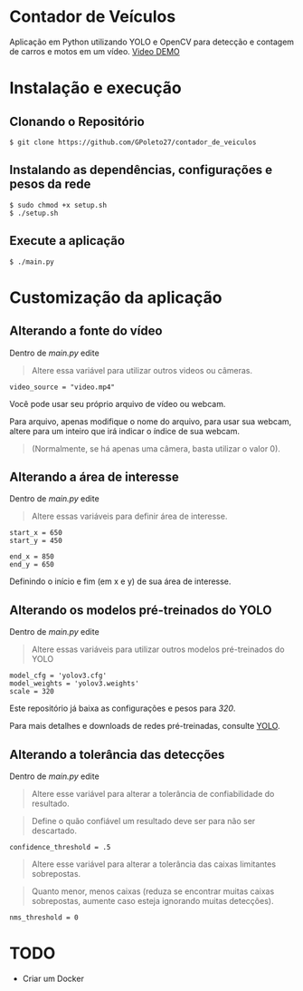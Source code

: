 # Contador de Veículos

Aplicação em Python utilizando YOLO e OpenCV para detecção e contagem de carros e motos em um vídeo.
[Video DEMO](https://youtu.be/z4OdriQ_1Nc)

# Instalação e execução

## Clonando o Repositório

    $ git clone https://github.com/GPoleto27/contador_de_veiculos

## Instalando as dependências, configurações e pesos da rede

    $ sudo chmod +x setup.sh
    $ ./setup.sh

## Execute a aplicação

    $ ./main.py

# Customização da aplicação

## Alterando a fonte do vídeo

Dentro de _main.py_ edite

> Altere essa variável para utilizar outros videos ou câmeras.

    video_source = "video.mp4"

Você pode usar seu próprio arquivo de vídeo ou webcam.

Para arquivo, apenas modifique o nome do arquivo, para usar sua webcam, altere para um inteiro que irá indicar o índice de sua webcam.

> (Normalmente, se há apenas uma câmera, basta utilizar o valor 0).

## Alterando a área de interesse

Dentro de _main.py_ edite

> Altere essas variáveis para definir área de interesse.

    start_x = 650
    start_y = 450

    end_x = 850
    end_y = 650

Definindo o início e fim (em x e y) de sua área de interesse.

## Alterando os modelos pré-treinados do YOLO

Dentro de _main.py_ edite

> Altere essas variáveis para utilizar outros modelos pré-treinados do YOLO

    model_cfg = 'yolov3.cfg'
    model_weights = 'yolov3.weights'
    scale = 320

Este repositório já baixa as configurações e pesos para _320_.

Para mais detalhes e downloads de redes pré-treinadas, consulte [YOLO](https://pjreddie.com/darknet/yolo/).

## Alterando a tolerância das detecções

Dentro de _main.py_ edite

> Altere esse variável para alterar a tolerância de confiabilidade do resultado.

> Define o quão confiável um resultado deve ser para não ser descartado.

    confidence_threshold = .5

> Altere esse variável para alterar a tolerância das caixas limitantes sobrepostas.

> Quanto menor, menos caixas (reduza se encontrar muitas caixas sobrepostas, aumente caso esteja ignorando muitas detecções).

    nms_threshold = 0

# TODO

- Criar um Docker
